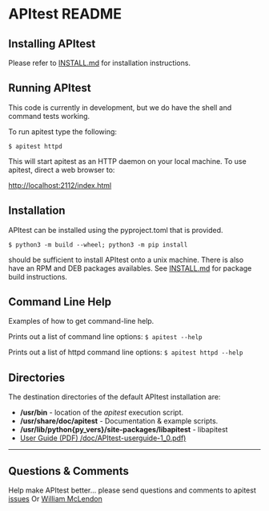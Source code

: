 # APItest README

## Installing APItest

Please refer to [INSTALL.md](INSTALL.md) for installation
instructions.

## Running APItest

This code is currently in development, but we do have the shell and
command tests working.
  
To run apitest type the following:
  
`$ apitest httpd`
  
This will start apitest as an HTTP daemon on your local machine.
To use apitest, direct a web browser to:
  
<http://localhost:2112/index.html>

## Installation

APItest can be installed using the pyproject.toml that is
provided.
  
`$ python3 -m build --wheel; python3 -m pip install`

should be sufficient to install APItest onto a unix machine.
There is also have an RPM and DEB packages availables.
See [INSTALL.md](INSTALL.md) for package build instructions.

## Command Line Help

Examples of how to get command-line help.

Prints out a list of command line options:
`$ apitest --help`


Prints out a list of httpd command line options:
`$ apitest httpd --help`


## Directories

The destination directories of the default APItest installation are:

-   **/usr/bin** - location of the *apitest* execution script.
-   **/usr/share/doc/apitest** - Documentation & example scripts.
-   **/usr/lib/python{py_vers}/site-packages/libapitest** - libapitest
-   [User Guide (PDF) /doc/APItest-userguide-1\_0.pdf)](https://github.com/oscar-cluster/oscar-apitest/blob/master/doc/APItest-userguide-1_0.pdf)

  

------------------------------------------------------------------------

## Questions & Comments

Help make APItest better... please send questions and comments to
apitest [issues](https://github.com/oscar-cluster/oscar-apitest/issues)
Or [William McLendon](=%22mailto::wcmclen@sandia.gov%22)
